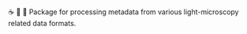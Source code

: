 :coffee: :snake: :microscope: Package for processing metadata from various light-microscopy related data formats.
